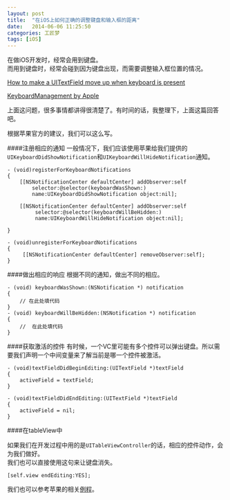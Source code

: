```yaml
---
layout: post
title:  "在iOS上如何正确的调整键盘和输入框的距离"
date:   2014-06-06 11:25:50
categories: 工匠梦
tags: [iOS]
---
```

在做iOS开发时，经常会用到键盘。  
而用到键盘时，经常会碰到因为键盘出现，而需要调整输入框位置的情况。  

[How to make a UITextField move up when keyboard is present](http://stackoverflow.com/questions/1126726/how-to-make-a-uitextfield-move-up-when-keyboard-is-present)

[KeyboardManagement by Apple](https://developer.apple.com/library/ios/documentation/StringsTextFonts/Conceptual/TextAndWebiPhoneOS/KeyboardManagement/KeyboardManagement.html)

上面这问题，很多事情都讲得很清楚了。有时间的话，我整理下，上面这篇回答吧。

根据苹果官方的建议，我们可以这么写。

####注册相应的通知
一般情况下，我们应该使用苹果给我们提供的`UIKeyboardDidShowNotification`和`UIKeyboardWillHideNotification`通知。

	- (void)registerForKeyboardNotifications
	{
    	[[NSNotificationCenter defaultCenter] addObserver:self
            selector:@selector(keyboardWasShown:)
            name:UIKeyboardDidShowNotification object:nil];
            
        [[NSNotificationCenter defaultCenter] addObserver:self
             selector:@selector(keyboardWillBeHidden:)
             name:UIKeyboardWillHideNotification object:nil];
 
	}
	
	- (void)unregisterForKeyboardNotifications
	{
    	 [[NSNotificationCenter defaultCenter] removeObserver:self];
	}
	
####做出相应的响应
根据不同的通知，做出不同的相应。

	- (void) keyboardWasShown:(NSNotification *) notification
	{
		// 在此处填代码
	}
	- (void) keyboardWillBeHidden:(NSNotification *) notification
	{
    	//	在此处填代码
	}
	
####获取激活的控件
有时候，一个VC里可能有多个控件可以弹出键盘。所以需要我们声明一个中间变量来了解当前是哪一个控件被激活。

	- (void)textFieldDidBeginEditing:(UITextField *)textField
	{
    	activeField = textField;
	}
 
	- (void)textFieldDidEndEditing:(UITextField *)textField
	{
    	activeField = nil;
	}
	
####在tableView中

如果我们在开发过程中用的是`UITableViewController`的话，相应的控件动作，会为我们做好。  
我们也可以直接使用这句来让键盘消失。

	[self.view endEditing:YES];
	
	
我们也可以参考苹果的相关[例程](https://developer.apple.com/library/ios/samplecode/KeyboardAccessory/Introduction/Intro.html)。